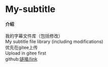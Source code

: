 # My-subtitle

#### 介绍
我的字幕文件库（包括修改）<br>My subtitle file library (including modifications)<br>优先在gitee上传<br>Upload in gitee first<br>github:[链接/link](https://github.com/Little-Data/My-subtitle)